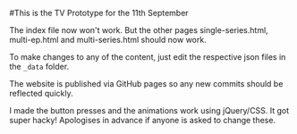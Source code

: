 #This is the TV Prototype for the 11th September

The index file now won't work. But the other pages single-series.html, multi-ep.html and multi-series.html should now work.

To make changes to any of the content, just edit the respective json files in the ```_data``` folder.

The website is published via GitHub pages so any new commits should be reflected quickly.

I made the button presses and the animations work using jQuery/CSS. It got super hacky! Apologises in advance if anyone is asked to change these.

